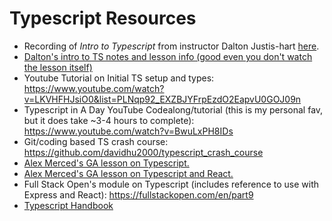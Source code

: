 # Typescript Resources

* Recording of *Intro to Typescript* from instructor Dalton Justis-hart [here](https://generalassembly.zoom.us/rec/play/W91V2rQJSwdbpMGCvhM65Kc4o4DKnnUXRAzn5rfTgkcIrGG_eGQiTbXDLmuXkRUDhUFLe8Aj9BccRKXy.NQ2xCZrSwUNWTTwd?startTime=1623443910000&_x_zm_rtaid=wW5qHBqFTs6-QIgwYkr45g.1626290351157.5902034cbe8c8f6d57896fd7ec68d582&_x_zm_rhtaid=23).
* [Dalton's intro to TS notes and lesson info (good even you don't watch the lesson itself)](https://www.notion.so/TypeScript-11f6c2412e5844c685fb5d1c4835c5b7)
* Youtube Tutorial on Initial TS setup and types: https://www.youtube.com/watch?v=LKVHFHJsiO0&list=PLNqp92_EXZBJYFrpEzdO2EapvU0GOJ09n
* Typescript in A Day YouTube Codealong/tutorial (this is my personal fav, but it does take ~3-4 hours to complete): https://www.youtube.com/watch?v=BwuLxPH8IDs
* Git/coding based TS crash course: https://github.com/davidhu2000/typescript_crash_course
* [Alex Merced's GA lesson on Typescript.](https://generalassembly.zoom.us/rec/play/R1CcToTxSeFEbA1-kPiWbHm3YvjLnJe_fLe1f7PVBW5lsCPSUSELMJwNXA6ZZFswqxet8I4OdaqAOcCW.oBVw8fwILFKofI-v?continueMode=true&_x_zm_rtaid=bQpq4OhwSO6K7wUgMzIMnA.1627077867765.6f492e2180f630ff0ce5da5f4906c3ab&_x_zm_rhtaid=895)
* [Alex Merced's GA lesson on Typescript and React.](https://generalassembly.zoom.us/rec/play/HOMTFX203HnN1Fm1EhQfqPSab_P1EmPHrrKCQdjFgrNNJveqNnmkGT9Q4IxYGNNiIPg7oh3YR1nbJtxi.mwVl5c_PY80_1e3W?continueMode=true&_x_zm_rtaid=bQpq4OhwSO6K7wUgMzIMnA.1627077867765.6f492e2180f630ff0ce5da5f4906c3ab&_x_zm_rhtaid=895)
* Full Stack Open's module on Typescript (includes reference to use with Express and React): https://fullstackopen.com/en/part9
* [Typescript Handbook](https://www.typescriptlang.org/docs/handbook/2/basic-types.html)
